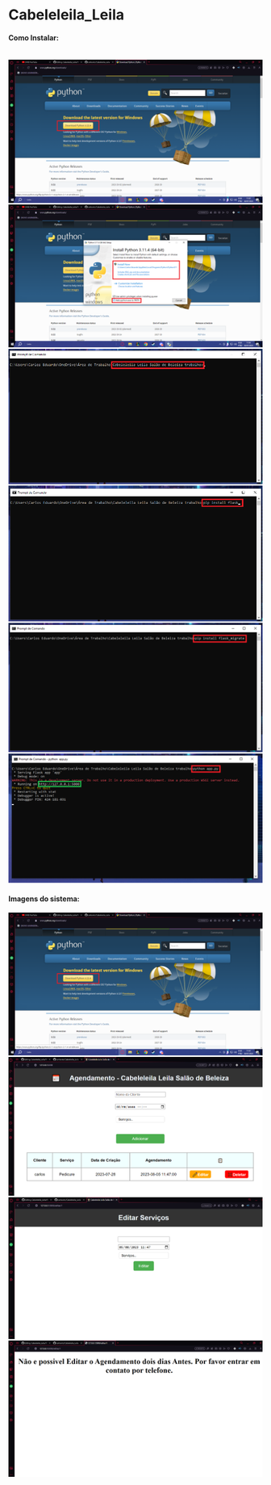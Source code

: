 # Cabeleleila_Leila
<h4>Como Instalar:</h4><br>
<img src = "imagens/1.png">
<img src = "imagens/2.png">
<img src = "imagens/3.png">
<img src = "imagens/4.png">
<img src = "imagens/6.png">
<img src = "imagens/7.png">
<h4>Imagens do sistema:</h4>
<img src = "imagens/1.png">
<img src = "imagens/8.png">
<img src = "imagens/9.png">
<img src = "imagens/10.png">

